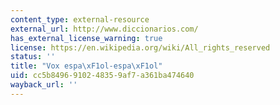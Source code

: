 ```yaml
---
content_type: external-resource
external_url: http://www.diccionarios.com/
has_external_license_warning: true
license: https://en.wikipedia.org/wiki/All_rights_reserved
status: ''
title: "Vox espa\xF1ol-espa\xF1ol"
uid: cc5b8496-9102-4835-9af7-a361ba474640
wayback_url: ''
---
```

